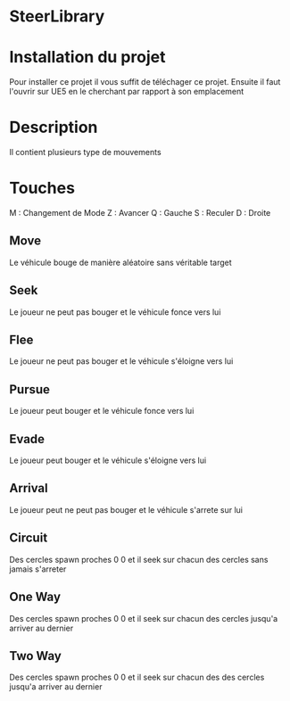 # SteerLibrary
 
# Installation du projet

Pour installer ce projet il vous suffit de téléchager ce projet.
Ensuite il faut l'ouvrir sur UE5 en le cherchant par rapport à son emplacement

# Description 

Il contient plusieurs type de mouvements

# Touches

M : Changement de Mode
Z : Avancer
Q : Gauche
S : Reculer
D : Droite

## Move

Le véhicule bouge de manière aléatoire sans véritable target

## Seek

Le joueur ne peut pas bouger et le véhicule fonce vers lui

## Flee

Le joueur ne peut pas bouger et le véhicule s'éloigne vers lui

## Pursue

Le joueur peut bouger et le véhicule fonce vers lui

## Evade

Le joueur peut bouger et le véhicule s'éloigne vers lui

## Arrival

Le joueur peut ne peut pas bouger et le véhicule s'arrete sur lui

## Circuit

Des cercles spawn proches 0 0 et il seek sur chacun des cercles sans jamais s'arreter

## One Way

Des cercles spawn proches 0 0 et il seek sur chacun des cercles jusqu'a arriver au dernier

## Two Way

Des cercles spawn proches 0 0 et il seek sur chacun des des cercles jusqu'a arriver au dernier